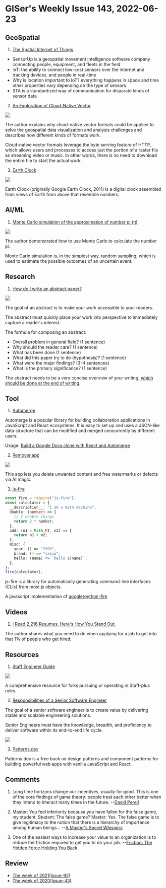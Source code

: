 # GISer's Weekly Issue 143, 2022-06-23

## GeoSpatial

1. [The Spatial Internet of Things](https://mapscaping.com/podcast/the-spatial-internet-of-things/)

- SensorUp is a geospatial movement intelligence software company
  connecting people, equipment, and fleets in the field
- IoT: the ability to connect low-cost sensors over the internet and tracking devices, and people in real-time
- Why is location important to IoT? everything happens in space and time
  other properties vary depending on the type of sensors
- STA is a standardized way of communication for disparate kinds of sensor data

2. [An Exploration of Cloud-Native Vector](https://cholmes.medium.com/an-overview-of-cloud-native-vector-c223845638e0)

![](https://miro.medium.com/max/1400/1*X2xe-N4meRH4wGXkB-QU2w.png)

The author explains why cloud-native vector formats could be applied to solve the geospatial data visualization and analysis challenges and describes how different kinds of formats work.

Cloud-native vector formats leverage the byte serving feature of HTTP, which allows users and processes to access just the portion of a raster file as streaming video or music. In other words, there is no need to download the entire file to start the actual work.

3. [Earth Clock](https://earthclock.cwandt.com/)

![](https://camo.githubusercontent.com/f286287486231fed203cf19330dece40df1a2a72b69b7709d3555720e8da620e/68747470733a2f2f63646e2e6265656b6b612e636f6d2f626c6f67696d672f61737365742f3230323230352f6267323032323035303430392e77656270)

Earth Clock (originally Google Earth Clock, 2011) is a digital clock assembled from views of Earth from above that resemble numbers.

## AI/ML

1. [Monte Carlo simulation of the approximation of number pi (π)](https://towardsdev.com/good-beginner-exercise-for-improving-programming-monte-carlo-simulation-of-the-approximation-of-838dc17eb6bc)

![](https://miro.medium.com/max/790/1*P-0y1GwgEmAp4ZJNzn9ywA.png)

The author demonstrated how to use Monte Carlo to calculate the number pi.

Monte Carlo simulation is, in the simplest way, random sampling, which is used to estimate the possible outcomes of an uncertain event.

## Research

1. [How do I write an abstract paper?](https://www.quora.com/How-do-I-write-an-abstract/answer/Kaycie-Butler)

![](https://qph.cf2.quoracdn.net/main-qimg-b22d6a355b5ce583af8a4664d6ac82d4)

The goal of an abstract is to make your work accessible to your readers.

The abstract must quickly place your work into perspective to immediately capture a reader's interest.

The formula for composing an abstract:

- Overall problem in general field? (1 sentence)
- Why should the reader care? (1 sentence)
- What has been done (1 sentence)
- What did this paper try to do (hypothesis)? (1 sentence)
- What were the major findings? (3-4 sentences)
- What is the primary significance? (1 sentence)

The abstract needs to be a very concise overview of your writing, [which should be done at the end of writing](https://www.quora.com/Why-do-we-write-abstract-at-the-end-of-writing).

## Tool

1. [Automerge](https://github.com/automerge/automerge)

Automerge is a popular library for building collaboration applications in JavaScript and React ecosystems. It is easy to set up and uses a JSON-like data structure that can be modified and merged concurrently by different users.

Usage: [Build a Google Docs clone with React and Automerge](https://blog.logrocket.com/build-google-docs-clone-react-automerge/)

2. [Remover.app](https://remover.zmo.ai/)

![](https://tva1.sinaimg.cn/large/e6c9d24ely1h3ij5jmc17j20ss09g76j.jpg)

This app lets you delete unwanted content and free watermarks or defects via AI magic.

3. [js-fire](https://github.com/hobochild/js-fire)

```ts
const fire = require("js-fire");
const calculator = {
  __description__: "I am a math machine",
  double: (number) => {
    // I double things
    return 2 * number;
  },
  add: (n1 = Math.PI, n2) => {
    return n1 + n2;
  },
  misc: {
    year: () => "1999",
    brand: () => "casio",
    hello: (name) => `hello ${name}`,
  },
};
fire(calculator);
```

js-fire is a library for automatically generating command-line interfaces (CLIs) from most js objects.

A javascript implementation of [google/python-fire](https://github.com/google/python-fire)

## Videos

1. [I Read 2,216 Resumes. Here's How You Stand Out.](https://www.youtube.com/watch?v=MqXjqOy-TA8)

The author shares what you need to do when applying for a job to get into that 1% of people who get hired.

## Resources

1. [Staff Engineer Guide](https://staffeng.com/guides/)

![](https://staffeng.com/StaffEngBookWide.jpg)

A comprehensive resource for folks pursuing or operating in Staff-plus roles.

2. [Responsibilities of a Senior Software Engineer](https://towardsdatascience.com/responsibilities-of-a-senior-software-engineer-e30d3989610)

The goal of a senior software engineer is to create value by delivering stable and scalable engineering solutions.

Senior Engineers must have the knowledge, breadth, and proficiency to deliver software within its end-to-end life cycle.

![](https://miro.medium.com/max/1400/1*6lAfNtgY-meM1Ts_rJpE1g.png)

3. [Patterns.dev](https://www.patterns.dev/)

Patterns.dev is a free book on design patterns and component patterns for building powerful web apps with vanilla JavaScript and React.

## Comments

1. Long time horizons change our incentives, usually for good. This is one of the core findings of game theory: people treat each other better when they intend to interact many times in the future.
   --[David Perell](https://twitter.com/david_perell/status/1534200625059307520)

2. Master: You feel inferiority because you have fallen for the false game, my student. Student: The false game? Master: Yes. The false game is to give legitimacy to the notion that there is a hierarchy of importance among human beings...
   --[A Master's Secret Whispers](https://www.amazon.ca/dp/B075HQJFL9?geniuslink=true)

3. One of the easiest ways to increase your value to an organization is to reduce the friction required to get you to do your job.
   --[Friction: The Hidden Force Holding You Back](https://fs.blog/what-holds-people-back/)

## Review

- [The week of 2021(Issue-92)](https://github.com/lkcozy/weekly/blob/master/docs/2021/issue-92.md)
- [The week of 2020(Issue-43)](https://github.com/lkcozy/weekly/blob/master/docs/2020/issue-43.md)
